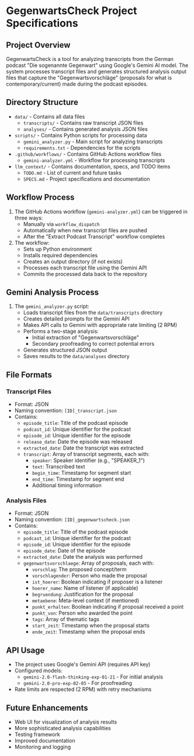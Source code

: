 # GegenwartsCheck Project Specifications

## Project Overview
GegenwartsCheck is a tool for analyzing transcripts from the German podcast "Die sogenannte Gegenwart" using Google's Gemini AI model. The system processes transcript files and generates structured analysis output files that capture the "Gegenwartsvorschläge" (proposals for what is contemporary/current) made during the podcast episodes.

## Directory Structure
- `data/` - Contains all data files
  - `transcripts/` - Contains raw transcript JSON files
  - `analyses/` - Contains generated analysis JSON files
- `scripts/` - Contains Python scripts for processing data
  - `gemini_analyzer.py` - Main script for analyzing transcripts
  - `requirements.txt` - Dependencies for the scripts
- `.github/workflows/` - Contains GitHub Actions workflow files
  - `gemini-analyzer.yml` - Workflow for processing transcripts
- `llm_context/` - Contains documentation, specs, and TODO items
  - `TODO.md` - List of current and future tasks
  - `SPECS.md` - Project specifications and documentation

## Workflow Process
1. The GitHub Actions workflow (`gemini-analyzer.yml`) can be triggered in three ways:
   - Manually via `workflow_dispatch`
   - Automatically when new transcript files are pushed
   - After the "Extract Podcast Transcript" workflow completes
2. The workflow:
   - Sets up Python environment
   - Installs required dependencies
   - Creates an output directory (if not exists)
   - Processes each transcript file using the Gemini API
   - Commits the processed data back to the repository

## Gemini Analysis Process
1. The `gemini_analyzer.py` script:
   - Loads transcript files from the `data/transcripts` directory
   - Creates detailed prompts for the Gemini API
   - Makes API calls to Gemini with appropriate rate limiting (2 RPM)
   - Performs a two-stage analysis:
     - Initial extraction of "Gegenwartsvorschläge"
     - Secondary proofreading to correct potential errors
   - Generates structured JSON output
   - Saves results to the `data/analyses` directory

## File Formats

### Transcript Files
- Format: JSON
- Naming convention: `[ID]_transcript.json`
- Contains:
  - `episode_title`: Title of the podcast episode
  - `podcast_id`: Unique identifier for the podcast
  - `episode_id`: Unique identifier for the episode
  - `release_date`: Date the episode was released
  - `extracted_date`: Date the transcript was extracted
  - `transcript`: Array of transcript segments, each with:
    - `speaker`: Speaker identifier (e.g., "SPEAKER_1")
    - `text`: Transcribed text
    - `begin_time`: Timestamp for segment start
    - `end_time`: Timestamp for segment end
    - Additional timing information

### Analysis Files
- Format: JSON
- Naming convention: `[ID]_gegenwartscheck.json`
- Contains:
  - `episode_title`: Title of the podcast episode
  - `podcast_id`: Unique identifier for the podcast
  - `episode_id`: Unique identifier for the episode
  - `episode_date`: Date of the episode
  - `extracted_date`: Date the analysis was performed
  - `gegenwartsvorschlaege`: Array of proposals, each with:
    - `vorschlag`: The proposed concept/term
    - `vorschlagender`: Person who made the proposal
    - `ist_hoerer`: Boolean indicating if proposer is a listener
    - `hoerer_name`: Name of listener (if applicable)
    - `begruendung`: Justification for the proposal
    - `metaebene`: Meta-level context (if mentioned)
    - `punkt_erhalten`: Boolean indicating if proposal received a point
    - `punkt_von`: Person who awarded the point
    - `tags`: Array of thematic tags
    - `start_zeit`: Timestamp when the proposal starts
    - `ende_zeit`: Timestamp when the proposal ends

## API Usage
- The project uses Google's Gemini API (requires API key)
- Configured models:
  - `gemini-2.0-flash-thinking-exp-01-21` - For initial analysis
  - `gemini-2.0-pro-exp-02-05` - For proofreading
- Rate limits are respected (2 RPM) with retry mechanisms

## Future Enhancements
- Web UI for visualization of analysis results
- More sophisticated analysis capabilities
- Testing framework
- Improved documentation
- Monitoring and logging 